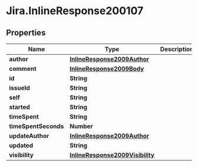 # Jira.InlineResponse200107

## Properties

Name | Type | Description | Notes
------------ | ------------- | ------------- | -------------
**author** | [**InlineResponse2009Author**](InlineResponse2009Author.md) |  | 
**comment** | [**InlineResponse2009Body**](InlineResponse2009Body.md) |  | 
**id** | **String** |  | 
**issueId** | **String** |  | 
**self** | **String** |  | 
**started** | **String** |  | 
**timeSpent** | **String** |  | 
**timeSpentSeconds** | **Number** |  | 
**updateAuthor** | [**InlineResponse2009Author**](InlineResponse2009Author.md) |  | 
**updated** | **String** |  | 
**visibility** | [**InlineResponse2009Visibility**](InlineResponse2009Visibility.md) |  | 


